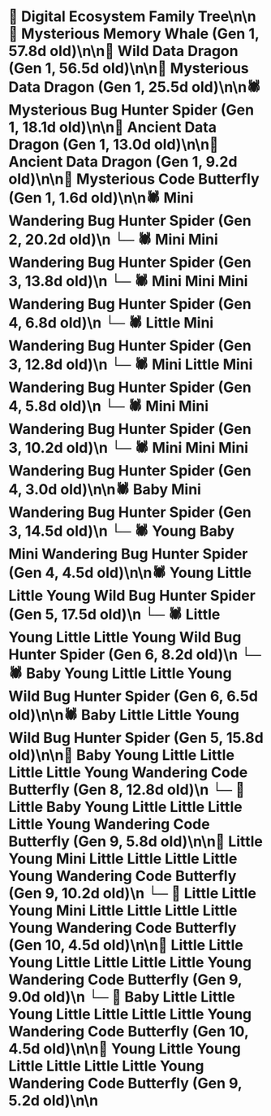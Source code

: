 # 🌳 Digital Ecosystem Family Tree\n\n🐋 Mysterious Memory Whale (Gen 1, 57.8d old)\n\n🐉 Wild Data Dragon (Gen 1, 56.5d old)\n\n🐉 Mysterious Data Dragon (Gen 1, 25.5d old)\n\n🕷️ Mysterious Bug Hunter Spider (Gen 1, 18.1d old)\n\n🐉 Ancient Data Dragon (Gen 1, 13.0d old)\n\n🐉 Ancient Data Dragon (Gen 1, 9.2d old)\n\n🦋 Mysterious Code Butterfly (Gen 1, 1.6d old)\n\n🕷️ Mini Wandering Bug Hunter Spider (Gen 2, 20.2d old)\n  └─ 🕷️ Mini Mini Wandering Bug Hunter Spider (Gen 3, 13.8d old)\n    └─ 🕷️ Mini Mini Mini Wandering Bug Hunter Spider (Gen 4, 6.8d old)\n  └─ 🕷️ Little Mini Wandering Bug Hunter Spider (Gen 3, 12.8d old)\n    └─ 🕷️ Mini Little Mini Wandering Bug Hunter Spider (Gen 4, 5.8d old)\n  └─ 🕷️ Mini Mini Wandering Bug Hunter Spider (Gen 3, 10.2d old)\n    └─ 🕷️ Mini Mini Mini Wandering Bug Hunter Spider (Gen 4, 3.0d old)\n\n🕷️ Baby Mini Wandering Bug Hunter Spider (Gen 3, 14.5d old)\n  └─ 🕷️ Young Baby Mini Wandering Bug Hunter Spider (Gen 4, 4.5d old)\n\n🕷️ Young Little Little Young Wild Bug Hunter Spider (Gen 5, 17.5d old)\n  └─ 🕷️ Little Young Little Little Young Wild Bug Hunter Spider (Gen 6, 8.2d old)\n  └─ 🕷️ Baby Young Little Little Young Wild Bug Hunter Spider (Gen 6, 6.5d old)\n\n🕷️ Baby Little Little Young Wild Bug Hunter Spider (Gen 5, 15.8d old)\n\n🦋 Baby Young Little Little Little Little Young Wandering Code Butterfly (Gen 8, 12.8d old)\n  └─ 🦋 Little Baby Young Little Little Little Little Young Wandering Code Butterfly (Gen 9, 5.8d old)\n\n🦋 Little Young Mini Little Little Little Little Young Wandering Code Butterfly (Gen 9, 10.2d old)\n  └─ 🦋 Little Little Young Mini Little Little Little Little Young Wandering Code Butterfly (Gen 10, 4.5d old)\n\n🦋 Little Little Young Little Little Little Little Young Wandering Code Butterfly (Gen 9, 9.0d old)\n  └─ 🦋 Baby Little Little Young Little Little Little Little Young Wandering Code Butterfly (Gen 10, 4.5d old)\n\n🦋 Young Little Young Little Little Little Little Young Wandering Code Butterfly (Gen 9, 5.2d old)\n\n